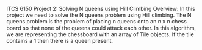 ITCS 6150 Project 2: Solving N queens using Hill Climbing
Overview:
In this project we need to solve the N queens problem using Hill climbing. The N queens
problem is the problem of placing n queens onto an n x n chess board so that none of the
queens could attack each other. In this algorithm, we are representing the chessboard with an
array of Tile objects. If the tile contains a 1 then there is a queen present.
